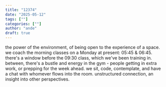 ```yaml
---
title: "12374"
date: "2025-05-12"
tags: [""]
categories: [""]
author: "ande"
draft: true
---
```


the power of the environment, of being open to the experience of a space.
we coach the morning classes on a Monday at present: 05:45 & 06:45.
there's a window before the 09:30 class, which we've been training in.
between, there's a bustle and energy in the gym - people getting in extra work, or prepping for the week ahead.
we sit, code, contemplate, and have a chat with whomever flows into the room.
unstructured connection, an insight into other perspectives.

